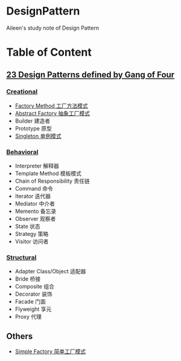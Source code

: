 # DesignPattern

Aileen's study note of Design Pattern

# Table of Content

## [23 Design Patterns defined by Gang of Four](./src/main/java/GoF/23_design_patterns.md)

### [Creational](./src/main/java/GoF/creational/creational.md)

* [Factory Method 工厂方法模式](./src/main/java/GoF/creational/factorymethod/factory_method.md)
* [Abstract Factory 抽象工厂模式](./src/main/java/GoF/creational/abstractfactory/abstract_factory.md)
* Builder 建造者
* Prototype 原型
* [Singleton 单例模式](./src/main/java/GoF/creational/singleton/singleton.md)

### [Behavioral](./src/main/java/GoF/behavioral/behavioral.md)

* Interpreter 解释器
* Template Method 模板模式
* Chain of Responsibility 责任链
* Command 命令
* Iterator 迭代器
* Mediator 中介者
* Memento 备忘录
* Observer 观察者
* State 状态
* Strategy 策略
* Visitor 访问者

### [Structural](./src/main/java/GoF/structural/structural.md)

* Adapter Class/Object 适配器
* Bride 桥接
* Composite 组合
* Decorator 装饰
* Facade 门面
* Flyweight 享元
* Proxy 代理

## Others

* [Simple Factory 简单工厂模式](./src/main/java/others/simplefactory/simple_factory.md)